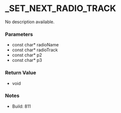 # _SET_NEXT_RADIO_TRACK

No description available.

### Parameters
* const char* radioName
* const char* radioTrack
* const char* p2
* const char* p3

### Return Value
* void

### Notes
* Build: 811

